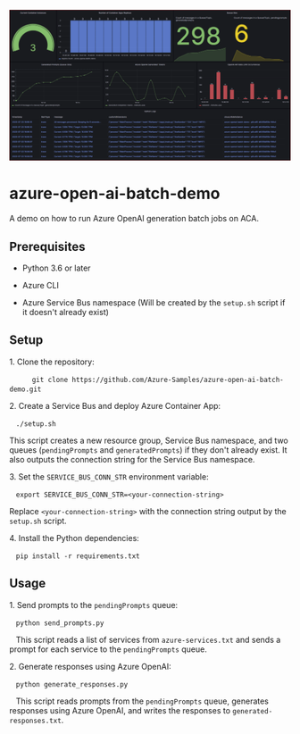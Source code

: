 ![Architecture](preview.png?raw=true)

# azure-open-ai-batch-demo
A demo on how to run Azure OpenAI generation batch jobs on ACA. 

## Prerequisites

- Python 3.6 or later

- Azure CLI

- Azure Service Bus namespace (Will be created by the `setup.sh` script if it doesn't already exist)

## Setup

1\. Clone the repository:

   ```
   git clone https://github.com/Azure-Samples/azure-open-ai-batch-demo.git
   ```

2\. Create a Service Bus and deploy Azure Container App:

   `./setup.sh`

   This script creates a new resource group, Service Bus namespace, and two queues (`pendingPrompts` and `generatedPrompts`) if they don't already exist. It also outputs the connection string for the Service Bus namespace.

3\. Set the `SERVICE_BUS_CONN_STR` environment variable:

   `export SERVICE_BUS_CONN_STR=<your-connection-string>`

   Replace `<your-connection-string>` with the connection string output by the `setup.sh` script.

4\. Install the Python dependencies:

   `pip install -r requirements.txt`

## Usage

1\. Send prompts to the `pendingPrompts` queue:

   `python send_prompts.py`

   This script reads a list of services from `azure-services.txt` and sends a prompt for each service to the `pendingPrompts` queue.

2\. Generate responses using Azure OpenAI:

   `python generate_responses.py`

   This script reads prompts from the `pendingPrompts` queue, generates responses using Azure OpenAI, and writes the responses to `generated-responses.txt`.
